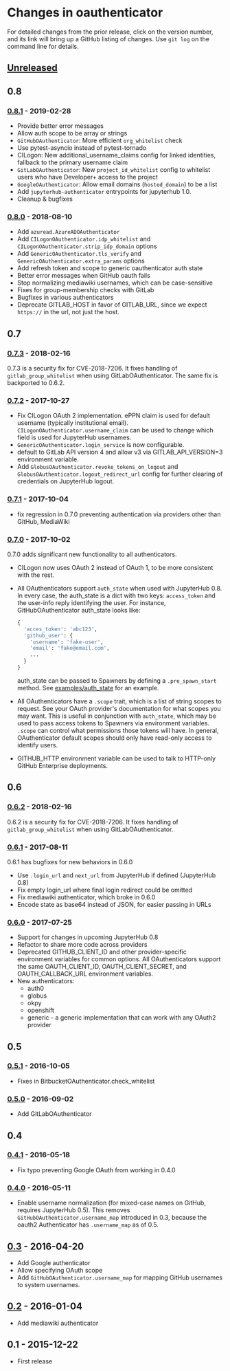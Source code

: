 # Changes in oauthenticator


For detailed changes from the prior release, click on the version number, and
its link will bring up a GitHub listing of changes. Use `git log` on the
command line for details.


## [Unreleased]

## 0.8

### [0.8.1] - 2019-02-28

- Provide better error messages
- Allow auth scope to be array or strings
- `GitHubOAuthenticator`: More efficient `org_whitelist` check
- Use pytest-asyncio instead of pytest-tornado
- CILogon: New additional_username_claims config for linked identities, fallback to the primary username claim
- `GitLabOAuthenticator`: New `project_id_whitelist` config to whitelist users who have Developer+ access to the project
- `GoogleOAuthenticator`: Allow email domains (`hosted_domain`) to be a list
- Add `jupyterhub-authenticator` entrypoints for jupyterhub 1.0.
- Cleanup & bugfixes

### [0.8.0] - 2018-08-10

- Add `azuread.AzureADOAuthenticator`
- Add `CILogonOAuthenticator.idp_whitelist` and `CILogonOAuthenticator.strip_idp_domain` options
- Add `GenericOAuthenticator.tls_verify` and `GenericOAuthenticator.extra_params` options
- Add refresh token and scope to generic oauthenticator auth state
- Better error messages when GitHub oauth fails
- Stop normalizing mediawiki usernames, which can be case-sensitive
- Fixes for group-membership checks with GitLab
- Bugfixes in various authenticators
- Deprecate GITLAB_HOST in favor of GITLAB_URL, since we expect `https://` in the url, not just the host.


## 0.7

### [0.7.3] - 2018-02-16

0.7.3 is a security fix for CVE-2018-7206.
It fixes handling of `gitlab_group_whitelist` when using GitLabOAuthenticator.
The same fix is backported to 0.6.2.

### [0.7.2] - 2017-10-27

- Fix CILogon OAuth 2 implementation. ePPN claim is used for default username
  (typically institutional email).
  `CILogonOAuthenticator.username_claim` can be used to change which field is
  used for JupyterHub usernames.
- `GenericOAuthenticator.login_service` is now configurable.
- default to GitLab API version 4 and allow v3 via GITLAB_API_VERSION=3 environment variable.
- Add `GlobusOAuthenticator.revoke_tokens_on_logout` and
  `GlobusOAuthenticator.logout_redirect_url` config for further clearing
  of credentials on JupyterHub logout.

### [0.7.1] - 2017-10-04

- fix regression in 0.7.0 preventing authentication via providers other than GitHub, MediaWiki

### [0.7.0] - 2017-10-02

0.7.0 adds significant new functionality to all authenticators.

- CILogon now uses OAuth 2 instead of OAuth 1, to be more consistent with the rest.
- All OAuthenticators support `auth_state` when used with JupyterHub 0.8.
  In every case, the auth_state is a dict with two keys: `access_token` and the
  user-info reply identifying the user.
  For instance, GitHubOAuthenticator auth_state looks like:

  ```python
  {
    'acces_token': 'abc123',
    'github_user': {
      'username': 'fake-user',
      'email': 'fake@email.com',
      ...
    }
  }
  ```

  auth_state can be passed to Spawners by defining a `.pre_spawn_start` method.
  See [examples/auth_state](examples/auth_state) for an example.
- All OAuthenticators have a `.scope` trait, which is a list of string scopes to request.
  See your OAuth provider's documentation for what scopes you may want.
  This is useful in conjunction with `auth_state`, which may be used to pass access tokens
  to Spawners via environment variables. `.scope` can control what permissions those
  tokens will have. In general, OAuthenticator default scopes should only have read-only access to identify users.
- GITHUB_HTTP environment variable can be used to talk to HTTP-only GitHub Enterprise deployments.

## 0.6

### [0.6.2] - 2018-02-16

0.6.2 is a security fix for CVE-2018-7206.
It fixes handling of `gitlab_group_whitelist` when using GitLabOAuthenticator.

### [0.6.1] - 2017-08-11

0.6.1 has bugfixes for new behaviors in 0.6.0

- Use `.login_url` and `next_url` from JupyterHub if defined (JupyterHub 0.8)
- Fix empty login_url where final login redirect could be omitted
- Fix mediawiki authenticator, which broke in 0.6.0
- Encode state as base64 instead of JSON, for easier passing in URLs

### [0.6.0] - 2017-07-25

- Support for changes in upcoming JupyterHub 0.8
- Refactor to share more code across providers
- Deprecated GITHUB_CLIENT_ID and other provider-specific environment variables
  for common options.
  All OAuthenticators support the same OAUTH_CLIENT_ID, OAUTH_CLIENT_SECRET, and OAUTH_CALLBACK_URL environment variables.
- New authenticators:
  - auth0
  - globus
  - okpy
  - openshift
  - generic - a generic implementation that can work with any OAuth2 provider


## 0.5

### [0.5.1] - 2016-10-05

- Fixes in BitbucketOAuthenticator.check_whitelist

### [0.5.0] - 2016-09-02

- Add GitLabOAuthenticator

## 0.4

### [0.4.1] - 2016-05-18

- Fix typo preventing Google OAuth from working in 0.4.0

### [0.4.0] - 2016-05-11

- Enable username normalization (for mixed-case names on GitHub, requires JupyterHub 0.5).
  This removes `GitHubOAuthenticator.username_map` introduced in 0.3,
  because the oauth2 Authenticator has `.username_map` as of 0.5.

## [0.3] - 2016-04-20

- Add Google authenticator
- Allow specifying OAuth scope
- Add `GitHubOAuthenticator.username_map` for mapping GitHub usernames to system usernames.

## [0.2] - 2016-01-04

- Add mediawiki authenticator

## 0.1 - 2015-12-22

- First release


[Unreleased]: https://github.com/jupyterhub/oauthenticator/compare/0.8.1...HEAD
[0.8.1]: https://github.com/jupyterhub/oauthenticator/compare/0.8.0...0.8.1
[0.8.0]: https://github.com/jupyterhub/oauthenticator/compare/0.7.3...0.8.0
[0.7.3]: https://github.com/jupyterhub/oauthenticator/compare/0.7.2...0.7.3
[0.7.2]: https://github.com/jupyterhub/oauthenticator/compare/0.7.1...0.7.2
[0.7.1]: https://github.com/jupyterhub/oauthenticator/compare/0.7.0...0.7.1
[0.7.0]: https://github.com/jupyterhub/oauthenticator/compare/0.6.1...0.7.0
[0.6.2]: https://github.com/jupyterhub/oauthenticator/compare/0.6.1...0.6.2
[0.6.1]: https://github.com/jupyterhub/oauthenticator/compare/0.6.0...0.6.1
[0.6.0]:https://github.com/jupyterhub/oauthenticator/compare/0.5.1...0.6.0
[0.5.1]:https://github.com/jupyterhub/oauthenticator/compare/0.5.0...0.5.1
[0.5.0]:https://github.com/jupyterhub/oauthenticator/compare/0.4.1...0.5.0
[0.4.1]: https://github.com/jupyterhub/oauthenticator/compare/0.4.0...0.4.1
[0.4.0]:https://github.com/jupyterhub/oauthenticator/compare/0.3.0...0.4.0
[0.3]: https://github.com/jupyterhub/oauthenticator/compare/0.2.0...0.3.0
[0.2]: https://github.com/jupyterhub/oauthenticator/compare/0.1.0...0.2.0
